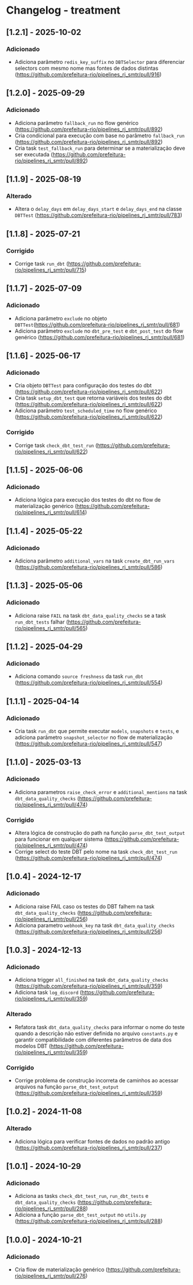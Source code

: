 # Changelog - treatment

## [1.2.1] - 2025-10-02

### Adicionado

- Adiciona parâmetro `redis_key_suffix` no `DBTSelector` para diferenciar selectors com mesmo nome mas fontes de dados distintas (https://github.com/prefeitura-rio/pipelines_rj_smtr/pull/916)

## [1.2.0] - 2025-09-29

### Adicionado

- Adiciona parâmetro `fallback_run` no flow genérico (https://github.com/prefeitura-rio/pipelines_rj_smtr/pull/892)
- Cria condicional para execução com base no parâmetro `fallback_run` (https://github.com/prefeitura-rio/pipelines_rj_smtr/pull/892)
- Cria task `test_fallback_run` para determinar se a materialização deve ser executada (https://github.com/prefeitura-rio/pipelines_rj_smtr/pull/892)

## [1.1.9] - 2025-08-19

### Alterado

- Altera o `delay_days` em `delay_days_start` e `delay_days_end` na classe `DBTTest` (https://github.com/prefeitura-rio/pipelines_rj_smtr/pull/783)

## [1.1.8] - 2025-07-21

### Corrigido

- Corrige task `run_dbt` (https://github.com/prefeitura-rio/pipelines_rj_smtr/pull/715)

## [1.1.7] - 2025-07-09

### Adicionado

- Adiciona parâmetro `exclude` no objeto `DBTTest`(https://github.com/prefeitura-rio/pipelines_rj_smtr/pull/681)
- Adiciona parâmetro `exclude` no `dbt_pre_test` e `dbt_post_test` do flow genérico (https://github.com/prefeitura-rio/pipelines_rj_smtr/pull/681)

## [1.1.6] - 2025-06-17

### Adicionado

- Cria objeto `DBTTest` para configuração dos testes do dbt (https://github.com/prefeitura-rio/pipelines_rj_smtr/pull/622)
- Cria task `setup_dbt_test` que retorna variáveis dos testes do dbt (https://github.com/prefeitura-rio/pipelines_rj_smtr/pull/622)
- Adiciona parâmetro `test_scheduled_time` no flow genérico (https://github.com/prefeitura-rio/pipelines_rj_smtr/pull/622)

### Corrigido

- Corrige task `check_dbt_test_run` (https://github.com/prefeitura-rio/pipelines_rj_smtr/pull/622)

## [1.1.5] - 2025-06-06

### Adicionado

- Adiciona lógica para execução dos testes do dbt no flow de materialização genérico (https://github.com/prefeitura-rio/pipelines_rj_smtr/pull/614)

## [1.1.4] - 2025-05-22

### Adicionado

- Adiciona parâmetro `additional_vars` na task `create_dbt_run_vars` (https://github.com/prefeitura-rio/pipelines_rj_smtr/pull/586)

## [1.1.3] - 2025-05-06

### Adicionado

- Adiciona raise `FAIL` na task `dbt_data_quality_checks` se a task `run_dbt_tests` falhar (https://github.com/prefeitura-rio/pipelines_rj_smtr/pull/565)

## [1.1.2] - 2025-04-29

### Adicionado

- Adiciona comando `source freshness` da task `run_dbt` (https://github.com/prefeitura-rio/pipelines_rj_smtr/pull/554)

## [1.1.1] - 2025-04-14

### Adicionado

- Cria task `run_dbt` que permite executar `models`, `snapshots` e `tests`, e adiciona parâmetro `snapshot_selector` no flow de materialização (https://github.com/prefeitura-rio/pipelines_rj_smtr/pull/547)

## [1.1.0] - 2025-03-13

### Adicionado

- Adiciona parametros `raise_check_error` e `additional_mentions` na task `dbt_data_quality_checks` (https://github.com/prefeitura-rio/pipelines_rj_smtr/pull/474)

### Corrigido

- Altera lógica de construção do path na função `parse_dbt_test_output` para funcionar em qualquer sistema (https://github.com/prefeitura-rio/pipelines_rj_smtr/pull/474)
- Corrige select do teste DBT pelo nome na task `check_dbt_test_run` (https://github.com/prefeitura-rio/pipelines_rj_smtr/pull/474)

## [1.0.4] - 2024-12-17

### Adicionado

- Adiciona raise FAIL caso os testes do DBT falhem na task `dbt_data_quality_checks` (https://github.com/prefeitura-rio/pipelines_rj_smtr/pull/256)
- Adiciona parametro `webhook_key` na task `dbt_data_quality_checks` (https://github.com/prefeitura-rio/pipelines_rj_smtr/pull/256)

## [1.0.3] - 2024-12-13

### Adicionado

- Adiciona trigger `all_finished` na task `dbt_data_quality_checks` (https://github.com/prefeitura-rio/pipelines_rj_smtr/pull/359)
- Adiciona task `log_discord` (https://github.com/prefeitura-rio/pipelines_rj_smtr/pull/359)

### Alterado

- Refatora task `dbt_data_quality_checks` para informar o nome do teste quando a descrição não estiver definida no arquivo `constants.py` e garantir compatibilidade com diferentes parâmetros de data dos modelos DBT (https://github.com/prefeitura-rio/pipelines_rj_smtr/pull/359)

### Corrigido

- Corrige problema de construção incorreta de caminhos ao acessar arquivos na função `parse_dbt_test_output` (https://github.com/prefeitura-rio/pipelines_rj_smtr/pull/359)

## [1.0.2] - 2024-11-08

### Alterado

- Adiciona lógica para verificar fontes de dados no padrão antigo (https://github.com/prefeitura-rio/pipelines_rj_smtr/pull/237)

## [1.0.1] - 2024-10-29

### Adicionado

- Adiciona as tasks `check_dbt_test_run`, `run_dbt_tests` e `dbt_data_quality_checks` (https://github.com/prefeitura-rio/pipelines_rj_smtr/pull/288)
- Adiciona a função `parse_dbt_test_output` no `utils.py` (https://github.com/prefeitura-rio/pipelines_rj_smtr/pull/288)


## [1.0.0] - 2024-10-21

### Adicionado

- Cria flow de materialização genérico (https://github.com/prefeitura-rio/pipelines_rj_smtr/pull/276)